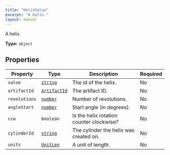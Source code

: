 ```yaml
---
title: "HelixValue"
excerpt: "A helix."
layout: manual
---
```


A helix.

**Type:** `object`





## Properties

| Property | Type | Description | Required |
|----------|------|-------------|----------|
| `value` |[`string`](/docs/kcl/types/string)| The id of the helix. | No |
| `artifactId` |[`ArtifactId`](/docs/kcl/types/ArtifactId)| The artifact ID. | No |
| `revolutions` |[`number`](/docs/kcl/types/number)| Number of revolutions. | No |
| `angleStart` |[`number`](/docs/kcl/types/number)| Start angle (in degrees). | No |
| `ccw` |`boolean`| Is the helix rotation counter clockwise? | No |
| `cylinderId` |[`string`](/docs/kcl/types/string)| The cylinder the helix was created on. | No |
| `units` |[`UnitLen`](/docs/kcl/types/UnitLen)| A unit of length. | No |


